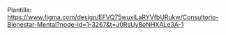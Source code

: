 Plantilla: https://www.figma.com/design/EFVQ75wuxiLaRYVfbURukw/Consultorio-Bienestar-Mental?node-id=1-3267&t=J0RsUy8oNHXALe3A-1
